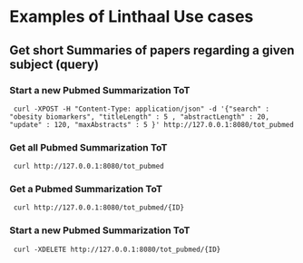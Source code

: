 # Examples of Linthaal Use cases 

## Get short Summaries of papers regarding a given subject (query)

### Start a new Pubmed Summarization ToT
```shell
 curl -XPOST -H "Content-Type: application/json" -d '{"search" : "obesity biomarkers", "titleLength" : 5 , "abstractLength" : 20, "update" : 120, "maxAbstracts" : 5 }' http://127.0.0.1:8080/tot_pubmed
```

### Get all Pubmed Summarization ToT
```shell
 curl http://127.0.0.1:8080/tot_pubmed
``` 

### Get a Pubmed Summarization ToT
```shell
 curl http://127.0.0.1:8080/tot_pubmed/{ID}
``` 

### Start a new Pubmed Summarization ToT
```shell
 curl -XDELETE http://127.0.0.1:8080/tot_pubmed/{ID}
```


